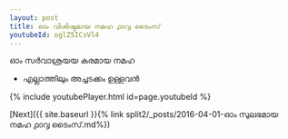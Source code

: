 ```yaml
---
layout: post
title: ഓം വിശിഷ്ടമായ നമഹ ൧൦൮ ടൈംസ്
youtubeId: oglZ5ICsVl4
---
```

 
 
 ഓം സർവാശ്രയയ കരമായ നമഹ 
 
 -  എല്ലാത്തിലും അച്ചടക്കം ഉള്ളവൻ 
 
  
 
  
 
 
 
 
 
 


{% include youtubePlayer.html id=page.youtubeId %}
 
[Next]({{ site.baseurl }}{% link  split2/_posts/2016-04-01-ഓം സുലഭമായ നമഹ ൧൦൮ ടൈംസ്.md%})
 
